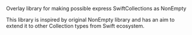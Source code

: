 Overlay library for making possible express SwiftCollections as NonEmpty

This library is inspired by original NonEmpty library and has an aim to extend it to other Collection types from Swift ecosystem. 
